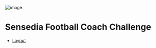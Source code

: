![image](https://github.com/user-attachments/assets/0593bc0b-b4f9-48a8-9703-3ef818c1c3ed)

# Sensedia Football Coach Challenge

- [Layout](https://www.figma.com/design/39nTSwYMeWI09ddzAaUu9k/Desafio-Front-End?node-id=793-176&p=f&t=QERtDke6B8XIy4ay-0)

